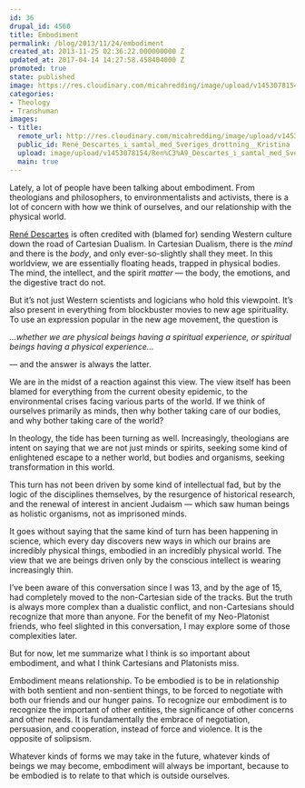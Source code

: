 ```yaml
---
id: 36
drupal_id: 4560
title: Embodiment
permalink: /blog/2013/11/24/embodiment
created_at: 2013-11-25 02:36:22.000000000 Z
updated_at: 2017-04-14 14:27:58.458404000 Z
promoted: true
state: published
image: https://res.cloudinary.com/micahredding/image/upload/v1453078154/Ren%C3%A9_Descartes_i_samtal_med_Sveriges_drottning__Kristina.jpg
categories:
- Theology
- Transhuman
images:
- title: 
  remote_url: http://res.cloudinary.com/micahredding/image/upload/v1453078154/Ren%C3%A9_Descartes_i_samtal_med_Sveriges_drottning__Kristina.jpg
  public_id: René_Descartes_i_samtal_med_Sveriges_drottning__Kristina
  upload: image/upload/v1453078154/Ren%C3%A9_Descartes_i_samtal_med_Sveriges_drottning__Kristina.jpg
  main: true
---
```

Lately, a lot of people have been talking about embodiment. From theologians and philosophers, to environmentalists and activists, there is a lot of concern with how we think of ourselves, and our relationship with the physical world.

[René Descartes](http://en.wikipedia.org/wiki/Ren%C3%A9_Descartes) is often credited with (blamed for) sending Western culture down the road of Cartesian Dualism. In Cartesian Dualism, there is the *mind* and there is the *body*, and only ever-so-slightly shall they meet. In this worldview, we are essentially floating heads, trapped in physical bodies. The mind, the intellect, and the spirit *matter* — the body, the emotions, and the digestive tract do not.

But it’s not just Western scientists and logicians who hold this viewpoint. It’s also present in everything from blockbuster movies to new age spirituality. To use an expression popular in the new age movement, the question is 

*...whether we are physical beings having a spiritual experience, or spiritual beings having a physical experience…*

— and the answer is always the latter.

We are in the midst of a reaction against this view. The view itself has been blamed for everything from the current obesity epidemic, to the environmental crises facing various parts of the world. If we think of ourselves primarily as minds, then why bother taking care of our bodies, and why bother taking care of the world?

In theology, the tide has been turning as well. Increasingly, theologians are intent on saying that we are not just minds or spirits, seeking some kind of enlightened escape to a nether world, but bodies and organisms, seeking transformation in this world.

This turn has not been driven by some kind of intellectual fad, but by the logic of the disciplines themselves, by the resurgence of historical research, and the renewal of interest in ancient Judaism — which saw human beings as holistic organisms, not as imprisoned minds.

It goes without saying that the same kind of turn has been happening in science, which every day discovers new ways in which our brains are incredibly physical things, embodied in an incredibly physical world. The view that we are beings driven only by the conscious intellect is wearing increasingly thin.

I’ve been aware of this conversation since I was 13, and by the age of 15, had completely moved to the non-Cartesian side of the tracks. But the truth is always more complex than a dualistic conflict, and non-Cartesians should recognize that more than anyone. For the benefit of my Neo-Platonist friends, who feel slighted in this conversation, I may explore some of those complexities later.

But for now, let me summarize what I think is so important about embodiment, and what I think Cartesians and Platonists miss.

Embodiment means relationship. To be embodied is to be in relationship with both sentient and non-sentient things, to be forced to negotiate with both our friends and our hunger pains. To recognize our embodiment is to recognize the important of other entities, the significance of other concerns and other needs. It is fundamentally the embrace of negotiation, persuasion, and cooperation, instead of force and violence. It is the opposite of solipsism.

Whatever kinds of forms we may take in the future, whatever kinds of beings we may become, embodiment will always be important, because to be embodied is to relate to that which is outside ourselves.
